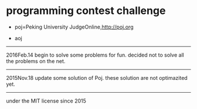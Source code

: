 # programming contest challenge
* poj=Peking University JudgeOnline,http://poj.org

* aoj

--------

2016Feb.14
begin to solve some problems for fun.
decided not to solve all the problems on the net.

--------

2015Nov.18
update some solution of Poj.
these solution are not optimazited yet.

--------

under the MIT license since 2015
